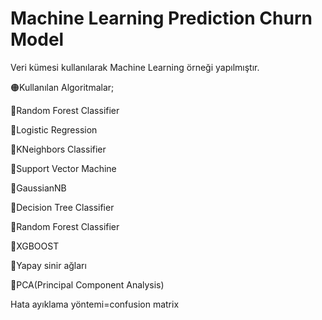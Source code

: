 # Machine Learning Prediction Churn Model
Veri kümesi kullanılarak Machine Learning örneği yapılmıştır.

🟠Kullanılan Algoritmalar;

🔸Random Forest Classifier

🔸Logistic Regression

🔸KNeighbors Classifier

🔸Support Vector Machine

🔸GaussianNB

🔸Decision Tree Classifier

🔸Random Forest Classifier

🔸XGBOOST

🔸Yapay sinir ağları

🔸PCA(Principal Component Analysis)

Hata ayıklama yöntemi=confusion matrix


